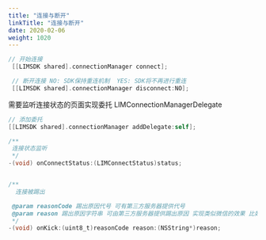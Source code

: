 ```yaml
---
title: "连接与断开"
linkTitle: "连接与断开"
date: 2020-02-06
weight: 1020
---
```




```Objective-C
// 开始连接 
 [[LIMSDK shared].connectionManager connect];

 // 断开连接 NO: SDK保持重连机制  YES: SDK将不再进行重连
 [[LIMSDK shared].connectionManager disconnect:NO];
```

需要监听连接状态的页面实现委托 LIMConnectionManagerDelegate

```Objective-C
// 添加委托
[[LIMSDK shared].connectionManager addDelegate:self];
```



```Objective-C
/**
 连接状态监听
 */
-(void) onConnectStatus:(LIMConnectStatus)status;


/**
  连接被踢出

 @param reasonCode 踢出原因代号 可有第三方服务器提供代号
 @param reason 踢出原因字符串 可由第三方服务器提供踢出原因 实现类似微信的效果 比如：账号设备xxx上登录，登录地点为xxx
 */
-(void) onKick:(uint8_t)reasonCode reason:(NSString*)reason;

```